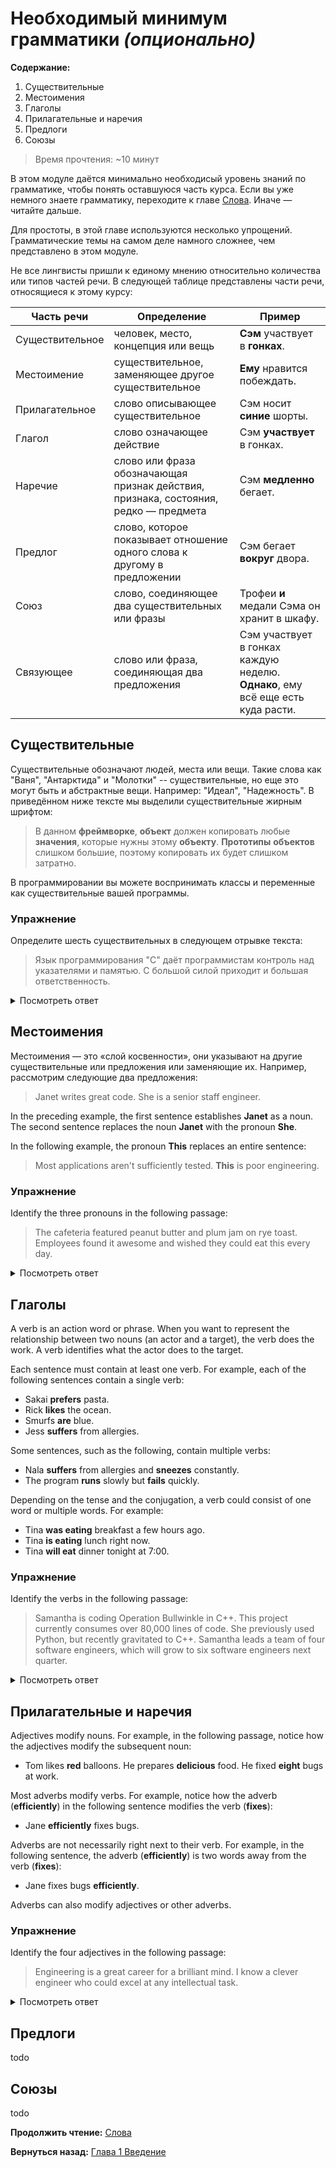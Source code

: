 # Необходимый минимум грамматики _(опционально)_

**Содержание:**
1. Существительные
2. Местоимения
3. Глаголы
4. Прилагательные и наречия
5. Предлоги
6. Союзы

> Время прочтения: ~10 минут

В этом модуле даётся минимально необходисый уровень знаний по грамматике, чтобы понять оставшуюся часть курса. Если вы уже немного знаете грамматику, переходите к главе [Слова](./words.md). Иначе — читайте дальше.

Для простоты, в этой главе используются несколько упрощений. Грамматические темы на самом деле намного сложнее, чем представлено в этом модуле.

Не все лингвисты пришли к единому мнению относительно количества или типов частей речи. В следующей таблице представлены части речи, относящиеся к этому курсу:

| Часть речи     | Определение                                                            | Пример                                           |
|----------------|------------------------------------------------------------------------|--------------------------------------------------|
| Существительное| человек, место, концепция или вещь                                     | **Сэм** участвует в **гонках**.                  |
| Местоимение    | существительное, заменяющее другое существительное                     | **Ему** нравится побеждать.                      |
| Прилагательное | слово описывающее существительное                                      | Сэм носит **синие** шорты.                       |
| Глагол         | слово означающее действие                                              | Сэм **участвует** в гонках.                      |
| Наречие        | слово или фраза обозначающая признак действия, признака, состояния, редко — предмета | Сэм **медленно** бегает.           |
| Предлог        | слово, которое показывает отношение одного слова к другому в предложении | Сэм бегает **вокруг** двора.                   |
| Союз           | слово, соединяющее два существительных или фразы                       | Трофеи **и** медали Сэма он хранит в шкафу.      |
| Связующее      | слово или фраза, соединяющая два предложения                           | Сэм участвует в гонках каждую неделю. **Однако**, ему всё еще есть куда расти. |

## Существительные 

Существительные обозначают людей, места или вещи. Такие слова как "Ваня", "Антарктида" и "Молотки" -- существительные, но еще это могут быть и абстрактные вещи. Например: "Идеал", "Надежность". В приведённом ниже тексте мы выделили существительные жирным шрифтом:

> В данном **фреймворке**, **объект** должен копировать любые **значения**, которые нужны этому **объекту**. **Прототипы** **объектов** слишком большие, поэтому копировать их будет слишком затратно. 

В программировании вы можете воспринимать классы и переменные как существительные вашей программы.

### Упражнение
Определите шесть существительных в следующем отрывке текста:

> Язык программирования "C" даёт программистам контроль над указателями и памятью. С большой силой приходит и большая ответственность.

<details>

<summary>Посмотреть ответ</summary>

Существительные выделены жирным:
> **Язык программирования "C"** даёт **программистам** контроль над **указателями** и **памятью**. С большой **силой** приходит и большая **ответственность**.

Разберём пример на английском. Допустим, отрывок был бы таким:
> C enables programmers to control pointers and memory. Great control brings great responsibility.

В данном случае, во втором предложении, "control" это глагол или существительное?

Во втором предложении, "control" — существительное, даже не смотря на то что, "to control" в первом предложении — глагол. Многие слова в английском могут быть существительными и глаголами в зависимости от контекста.
</details>

## Местоимения

Местоимения — это «слой косвенности», они указывают на другие существительные или предложения или заменяющие их. Например, рассмотрим следующие два предложения:

> Janet writes great code. She is a senior staff engineer.

In the preceding example, the first sentence establishes **Janet** as a noun. The second sentence replaces the noun **Janet** with the pronoun **She**.

In the following example, the pronoun **This** replaces an entire sentence:

> Most applications aren't sufficiently tested. **This** is poor engineering.

### Упражнение
Identify the three pronouns in the following passage:

> The cafeteria featured peanut butter and plum jam on rye toast. Employees found it awesome and wished they could eat this every day.

<details>

<summary>Посмотреть ответ</summary>

The cafeteria featured peashew butter and pluot jam on pumperye toast. Employees found it awesome and wished they could eat this every day.

</details>

## Глаголы

A verb is an action word or phrase. When you want to represent the relationship between two nouns (an actor and a target), the verb does the work. A verb identifies what the actor does to the target.

Each sentence must contain at least one verb. For example, each of the following sentences contain a single verb:

- Sakai **prefers** pasta.
- Rick **likes** the ocean.
- Smurfs **are** blue.
- Jess **suffers** from allergies.

Some sentences, such as the following, contain multiple verbs:

- Nala **suffers** from allergies and **sneezes** constantly.
- The program **runs** slowly but **fails** quickly.

Depending on the tense and the conjugation, a verb could consist of one word or multiple words. For example:

- Tina **was eating** breakfast a few hours ago.
- Tina **is eating** lunch right now.
- Tina **will eat** dinner tonight at 7:00.

### Упражнение
Identify the verbs in the following passage:

> Samantha is coding Operation Bullwinkle in C++. This project currently consumes over 80,000 lines of code. She previously used Python, but recently gravitated to C++. Samantha leads a team of four software engineers, which will grow to six software engineers next quarter.

<details>

<summary>Посмотреть ответ</summary>

Samantha **is coding** Operation Bullwinkle in C++. This project currently **consumes** over 80,000 lines of code. She previously **used** Python, but recently **gravitated** to C++. Samantha **leads** a team of four software engineers, which **will grow** to six software engineers next quarter.

</details>

## Прилагательные и наречия

Adjectives modify nouns. For example, in the following passage, notice how the adjectives modify the subsequent noun:

- Tom likes **red** balloons. He prepares **delicious** food. He fixed **eight** bugs at work.

Most adverbs modify verbs. For example, notice how the adverb (**efficiently**) in the following sentence modifies the verb (**fixes**):

- Jane **efficiently** fixes bugs.

Adverbs are not necessarily right next to their verb. For example, in the following sentence, the adverb (**efficiently**) is two words away from the verb (**fixes**):

- Jane fixes bugs **efficiently**.

Adverbs can also modify adjectives or other adverbs.

### Упражнение
Identify the four adjectives in the following passage:

> Engineering is a great career for a brilliant mind. I know a clever engineer who could excel at any intellectual task.

<details>

<summary>Посмотреть ответ</summary>

Engineering is a **great** career for a **brilliant** mind. I know a **clever** engineer who could excel at any **intellectual** task.

</details>

## Предлоги

todo

## Союзы

todo

**Продолжить чтение:** [Слова](./words.md)

**Вернуться назад:** [Глава 1 Введение](./intro.md)
